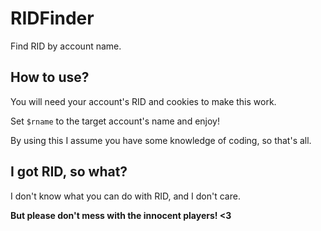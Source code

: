 # RIDFinder
Find RID by account name.

## How to use?
You will need your account's RID and cookies to make this work.

Set `$rname` to the target account's name and enjoy!

By using this I assume you have some knowledge of coding, so that's all.

## I got RID, so what?
I don't know what you can do with RID, and I don't care.

**But please don't mess with the innocent players! <3**

